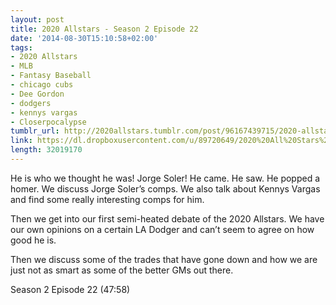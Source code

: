 ```yaml
---
layout: post
title: 2020 Allstars - Season 2 Episode 22
date: '2014-08-30T15:10:58+02:00'
tags:
- 2020 Allstars
- MLB
- Fantasy Baseball
- chicago cubs
- Dee Gordon
- dodgers
- kennys vargas
- Closerpocalypse
tumblr_url: http://2020allstars.tumblr.com/post/96167439715/2020-allstars-season-2-episode-22
link: https://dl.dropboxusercontent.com/u/89720649/2020%20All%20Stars%20-%2020140828%20-%20Season%202%20Episode%2022%20%2837%29%20-%20Final.mp3
length: 32019170
---
```

He is who we thought he was!  Jorge Soler!  He came.  He saw.  He popped a homer.  We discuss Jorge Soler’s comps.  We also talk about Kennys Vargas and find some really interesting comps for him.

Then we get into our first semi-heated debate of the 2020 Allstars.  We have our own opinions on a certain LA Dodger and can’t seem to agree on how good he is.

Then we discuss some of the trades that have gone down and how we are just not as smart as some of the better GMs out there.

Season 2 Episode 22 (47:58)
